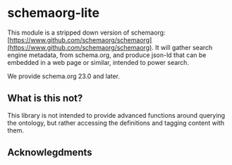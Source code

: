 # schemaorg-lite

This module is a stripped down version of
schemaorg: [https://www.github.com/schemaorg/schemaorg](https://www.github.com/schemaorg/schemaorg).
It will gather search engine metadata, from schema.org, and produce json-ld that can be embedded in a web
page or similar, intended to power search.

We provide schema.org 23.0 and later.

## What is this not?

This library is not intended to provide advanced functions around querying the ontology,
but rather accessing the definitions and tagging content with them.

## Acknowlegdments
